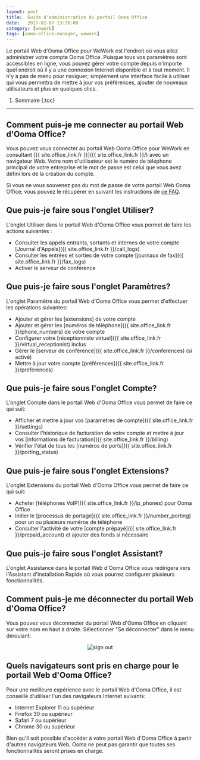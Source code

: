 ```yaml
---
layout: post
title:  Guide d'administration du portail Ooma Office
date:   2017-02-07 13:30:00
category: [wework]
tags: [ooma-office-manager, wework]
---
```


Le portail Web d'Ooma Office pour WeWork est l'endroit où vous allez administrer votre compte Ooma Office. Puisque tous vos paramètres sont accessibles en ligne, vous pouvez gérer votre compte depuis n'importe quel endroit où il y a une connexion Internet disponible et à tout moment. Il n'y a pas de menu pour naviguer; simplement une interface facile à utiliser qui vous permettra de mettre à jour vos préférences, ajouter de nouveaux utilisateurs et plus en quelques clics.

1. Sommaire
{:toc}
* * *

## Comment puis-je me connecter au portail Web d'Ooma Office?

Vous pouvez vous connecter au portail Web Ooma Office pour WeWork en consultant [{{ site.office_link.fr }}]({{ site.office_link.fr }}/) avec un navigateur Web. Votre nom d'utilisateur est le numéro de téléphone principal de votre entreprise et le mot de passe est celui que vous avez défini lors de la création du compte.

Si vous ne vous souvenez pas du mot de passe de votre portail Web Ooma Office, vous pouvez le récupérer en suivant les instructions de [ce FAQ](/fr/fr/recovering-a-lost-password).

## Que puis-je faire sous l'onglet Utiliser?

L'onglet Utiliser dans le portail Web d'Ooma Office vous permet de faire les actions suivantes :

* Consulter les appels entrants, sortants et internes de votre compte [Journal d'Appels]({{ site.office_link.fr }}/call_logs)
* Consulter les entrées et sorties de votre compte [journaux de fax]({{ site.office_link.fr }}/fax_logs)
* Activer le serveur de conférence

## Que puis-je faire sous l'onglet Paramètres?

L'onglet Paramètre du portail Web d'Ooma Office vous permet d'effectuer les opérations suivantes:

* Ajouter et gérer les [extensions] de votre compte 
* Ajouter et gérer les [numéros de téléphone]({{ site.office_link.fr }}/phone_numbers) de votre compte 
* Configurer votre [réceptionniste virtuel]({{ site.office_link.fr }}/virtual_receptionist) inclus 
* Gérer le [serveur de conférence]({{ site.office_link.fr }}/conferences) (si activé)
* Mettre à jour votre compte [préférences]({{ site.office_link.fr }}/preferences)

## Que puis-je faire sous l'onglet Compte?

L'onglet Compte dans le portail Web d'Ooma Office vous permet de faire ce qui suit:

* Afficher et mettre à jour vos [paramètres de compte]({{ site.office_link.fr }}/settings)
* Consulter l'historique de facturation de votre compte et mettre à jour vos [informations de facturation]({{ site.office_link.fr }}/billing)
* Vérifier l'état de tous les [numéros de ports]({{ site.office_link.fr }}/porting_status) 

## Que puis-je faire sous l'onglet Extensions?

L'onglet Extensions du portail Web d'Ooma Office vous permet de faire ce qui suit:

* Acheter [téléphones VoIP]({{ site.office_link.fr }}/ip_phones) pour Ooma Office
* Initier le [processus de portage]({{ site.office_link.fr }}/number_porting) pour un ou plusieurs numéros de téléphone
* Consulter l'activité de votre [compte prépayé]({{ site.office_link.fr }}/prepaid_account) et ajouter des fonds si nécessaire

## Que puis-je faire sous l'onglet Assistant?

L'onglet Assistance dans le portail Web d'Ooma Office vous redirigera vers l'Assistant d'Installation Rapide où vous pourrez configurer plusieurs fonctionnalités.

## Comment puis-je me déconnecter du portail Web d'Ooma Office?

Vous pouvez vous déconnecter du portail Web d'Ooma Office en cliquant sur votre nom en haut à droite. Sélectionner "Se déconnecter" dans le menu déroulant:

<center><img alt="sign out" src="{{ site.baseurl }}/assets/images/ooma_office_manager/sign_out.png" /></center>

## Quels navigateurs sont pris en charge pour le portail Web d'Ooma Office?

Pour une meilleure expérience avec le portail Web d'Ooma Office, il est conseillé d'utiliser l'un des navigateurs Internet suivants:

* Internet Explorer 11 ou supérieur
* Firefox 30 ou supérieur
* Safari 7 ou supérieur
* Chrome 30 ou supérieur

Bien qu'il soit possible d'accéder à votre portail Web d'Ooma Office à partir d'autres navigateurs Web, Ooma ne peut pas garantir que toutes ses fonctionnalités seront prises en charge.